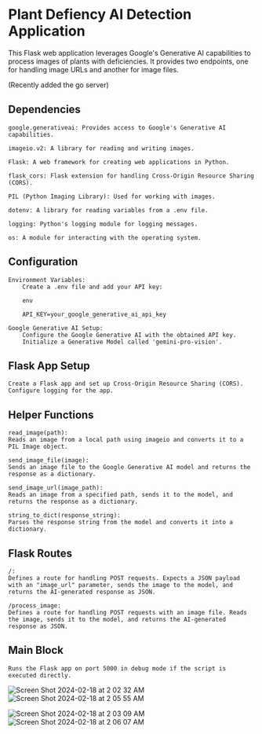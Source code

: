 # Plant Defiency AI Detection Application

This Flask web application leverages Google's Generative AI capabilities to process images of plants with deficiencies. It provides two endpoints, one for handling image URLs and another for image files.

(Recently added the go server)

## Dependencies

    google.generativeai: Provides access to Google's Generative AI capabilities.
    
    imageio.v2: A library for reading and writing images.
    
    Flask: A web framework for creating web applications in Python.
    
    flask_cors: Flask extension for handling Cross-Origin Resource Sharing (CORS).
    
    PIL (Python Imaging Library): Used for working with images.
    
    dotenv: A library for reading variables from a .env file.
    
    logging: Python's logging module for logging messages.
    
    os: A module for interacting with the operating system.


## Configuration

    Environment Variables:
        Create a .env file and add your API key:

        env

        API_KEY=your_google_generative_ai_api_key

    Google Generative AI Setup:
        Configure the Google Generative AI with the obtained API key.
        Initialize a Generative Model called 'gemini-pro-vision'.

## Flask App Setup

    Create a Flask app and set up Cross-Origin Resource Sharing (CORS).
    Configure logging for the app.

## Helper Functions

    read_image(path):
    Reads an image from a local path using imageio and converts it to a PIL Image object.

    send_image_file(image):
    Sends an image file to the Google Generative AI model and returns the response as a dictionary.

    send_image_url(image_path):
    Reads an image from a specified path, sends it to the model, and returns the response as a dictionary.

    string_to_dict(response_string):
    Parses the response string from the model and converts it into a dictionary.

## Flask Routes

    /:
    Defines a route for handling POST requests. Expects a JSON payload with an "image_url" parameter, sends the image to the model, and returns the AI-generated response as JSON.

    /process_image:
    Defines a route for handling POST requests with an image file. Reads the image, sends it to the model, and returns the AI-generated response as JSON.

## Main Block

    Runs the Flask app on port 5000 in debug mode if the script is executed directly.

![Screen Shot 2024-02-18 at 2 02 32 AM](https://github.com/sammorton11/ai_image_processing_server/assets/86651172/35cd2c3f-7f37-4661-b6c5-ccf883ab7a1c)
![Screen Shot 2024-02-18 at 2 05 55 AM](https://github.com/sammorton11/ai_image_processing_server/assets/86651172/55c53084-520c-4826-9157-6048e0d01f10)

![Screen Shot 2024-02-18 at 2 03 09 AM](https://github.com/sammorton11/ai_image_processing_server/assets/86651172/d90294f3-425f-44fb-aa51-9e604259faea)
![Screen Shot 2024-02-18 at 2 06 07 AM](https://github.com/sammorton11/ai_image_processing_server/assets/86651172/1aabe0cf-7341-48fa-accb-64caff4f5787)



